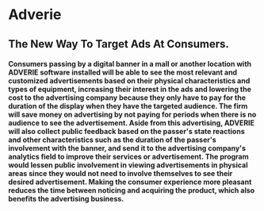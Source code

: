 # Adverie

## The New Way To Target Ads At Consumers.

#### Consumers passing by a digital banner in a mall or another location with ADVERIE software installed will be able to see the most relevant and customized advertisements based on their physical characteristics and types of equipment, increasing their interest in the ads and lowering the cost to the advertising company because they only have to pay for the duration of the display when they have the targeted audience. The firm will save money on advertising by not paying for periods when there is no audience to see the advertisement. Aside from this advertising, ADVERIE will also collect public feedback based on the passer's state reactions and other characteristics such as the duration of the passer's involvement with the banner, and send it to the advertising company's analytics field to improve their services or advertisement. The program would lessen public involvement in viewing advertisements in physical areas since they would not need to involve themselves to see their desired advertisement. Making the consumer experience more pleasant reduces the time between noticing and acquiring the product, which also benefits the advertising business.